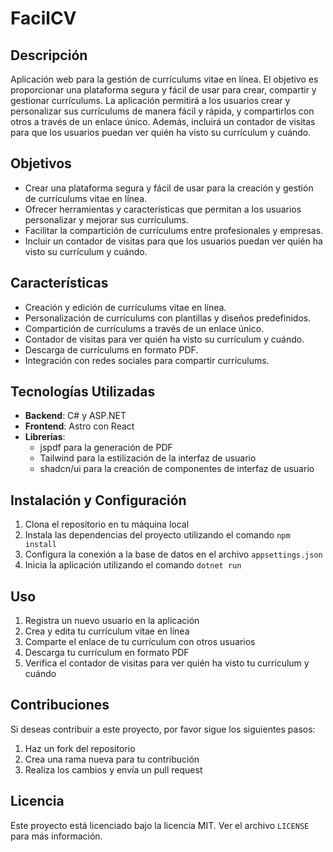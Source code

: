 # FacilCV

## Descripción

Aplicación web para la gestión de currículums vitae en línea. El objetivo es proporcionar una plataforma segura y fácil de usar para crear, compartir y gestionar currículums. La aplicación permitirá a los usuarios crear y personalizar sus currículums de manera fácil y rápida, y compartirlos con otros a través de un enlace único. Además, incluirá un contador de visitas para que los usuarios puedan ver quién ha visto su currículum y cuándo.

## Objetivos

* Crear una plataforma segura y fácil de usar para la creación y gestión de currículums vitae en línea.
* Ofrecer herramientas y características que permitan a los usuarios personalizar y mejorar sus currículums.
* Facilitar la compartición de currículums entre profesionales y empresas.
* Incluir un contador de visitas para que los usuarios puedan ver quién ha visto su currículum y cuándo.

## Características

* Creación y edición de currículums vitae en línea.
* Personalización de currículums con plantillas y diseños predefinidos.
* Compartición de currículums a través de un enlace único.
* Contador de visitas para ver quién ha visto su currículum y cuándo.
* Descarga de currículums en formato PDF.
* Integración con redes sociales para compartir currículums.

## Tecnologías Utilizadas

* **Backend**: C# y ASP.NET
* **Frontend**: Astro con React
* **Librerías**:
	+ jspdf para la generación de PDF
	+ Tailwind para la estilización de la interfaz de usuario
	+ shadcn/ui para la creación de componentes de interfaz de usuario

## Instalación y Configuración

1. Clona el repositorio en tu máquina local
2. Instala las dependencias del proyecto utilizando el comando `npm install`
3. Configura la conexión a la base de datos en el archivo `appsettings.json`
4. Inicia la aplicación utilizando el comando `dotnet run`

## Uso

1. Registra un nuevo usuario en la aplicación
2. Crea y edita tu currículum vitae en línea
3. Comparte el enlace de tu currículum con otros usuarios
4. Descarga tu currículum en formato PDF
5. Verifica el contador de visitas para ver quién ha visto tu currículum y cuándo

## Contribuciones

Si deseas contribuir a este proyecto, por favor sigue los siguientes pasos:

1. Haz un fork del repositorio
2. Crea una rama nueva para tu contribución
3. Realiza los cambios y envía un pull request

## Licencia

Este proyecto está licenciado bajo la licencia MIT. Ver el archivo `LICENSE` para más información.
